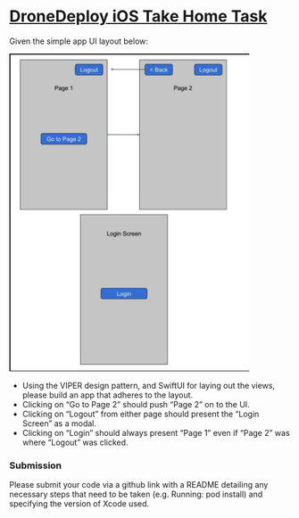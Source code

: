 # [DroneDeploy iOS Take Home Task](https://www.dronedeploy.com/)



Given the simple app UI layout below:

[<img src="https://github.com/SamuelFolledo/DroneDeploy_Challenge/blob/master/ui_layout.png?raw=true">](https://github.com/SamuelFolledo/DroneDeploy_Challenge/blob/master/ui_layout.png)

- Using the VIPER design pattern, and SwiftUI for laying out the views, please build an app that adheres to the layout.
- Clicking on “Go to Page 2” should push “Page 2” on to the UI.
- Clicking on “Logout” from either page should present the “Login Screen” as a modal.
- Clicking on “Login” should always present “Page 1” even if “Page 2” was where “Logout” was clicked.


### Submission
Please submit your code via a github link with a README detailing any necessary steps that need to be taken (e.g. Running: pod install) and specifying the version of Xcode used.
